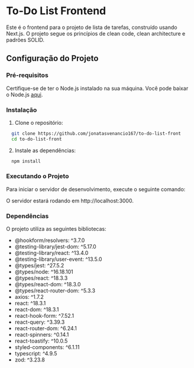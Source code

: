 # To-Do List Frontend

Este é o frontend para o projeto de lista de tarefas, construído usando Next.js. O projeto segue os princípios de clean code, clean architecture e padrões SOLID.

## Configuração do Projeto

### Pré-requisitos

Certifique-se de ter o Node.js instalado na sua máquina. Você pode baixar o Node.js [aqui](https://nodejs.org/).

### Instalação

1. Clone o repositório:

```bash
  git clone https://github.com/jonatasvenancio167/to-do-list-front
  cd to-do-list-front
```

2. Instale as dependências:

```bash
  npm install
```

<h3>Executando o Projeto</h3>

Para iniciar o servidor de desenvolvimento, execute o seguinte comando:

O servidor estará rodando em http://localhost:3000.

<h3>Dependências</h3>

O projeto utiliza as seguintes bibliotecas:

<ul>
  <li>@hookform/resolvers: ^3.7.0</li>
  <li>@testing-library/jest-dom: ^5.17.0</li>
  <li>@testing-library/react: ^13.4.0</li>
  <li>@testing-library/user-event: ^13.5.0</li>
  <li>@types/jest: ^27.5.2</li>
  <li>@types/node: ^16.18.101</li>
  <li>@types/react: ^18.3.3</li>
  <li>@types/react-dom: ^18.3.0</li>
  <li>@types/react-router-dom: ^5.3.3</li>
  <li>axios: ^1.7.2</li>
  <li>react: ^18.3.1</li>
  <li>react-dom: ^18.3.1</li>
  <li>react-hook-form: ^7.52.1</li>
  <li>react-query: ^3.39.3</li>
  <li>react-router-dom: ^6.24.1</li>
  <li>react-spinners: ^0.14.1</li>
  <li>react-toastify: ^10.0.5</li>
  <li>styled-components: ^6.1.11</li>
  <li>typescript: ^4.9.5</li>
  <li>zod: ^3.23.8</li>
</ul>